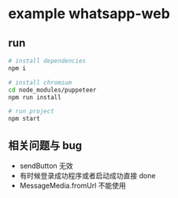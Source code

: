 # example whatsapp-web

## run

```bash
# install dependencies
npm i

# install chromium
cd node_modules/puppeteer
npm run install

# run project
npm start
```

## 相关问题与 bug

- sendButton 无效
- 有时候登录成功程序或者启动成功直接 done
- MessageMedia.fromUrl 不能使用
